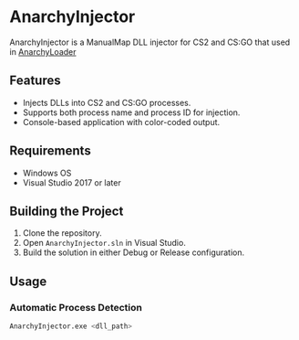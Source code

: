 # AnarchyInjector

AnarchyInjector is a ManualMap DLL injector for CS2 and CS:GO that used in [AnarchyLoader](https://github.com/AnarchyLoader/AnarchyLoader)

## Features

- Injects DLLs into CS2 and CS:GO processes.
- Supports both process name and process ID for injection.
- Console-based application with color-coded output.

## Requirements

- Windows OS
- Visual Studio 2017 or later

## Building the Project

1. Clone the repository.
2. Open `AnarchyInjector.sln` in Visual Studio.
3. Build the solution in either Debug or Release configuration.

## Usage

### Automatic Process Detection

```sh
AnarchyInjector.exe <dll_path>
